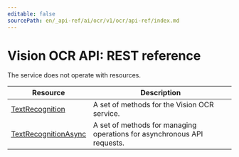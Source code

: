 ```yaml
---
editable: false
sourcePath: en/_api-ref/ai/ocr/v1/ocr/api-ref/index.md
---
```


# Vision OCR API: REST reference
The service does not operate with resources.

Resource | Description
--- | ---
[TextRecognition](TextRecognition/index.md) | A set of methods for the Vision OCR service.
[TextRecognitionAsync](TextRecognitionAsync/index.md) | A set of methods for managing operations for asynchronous API requests.